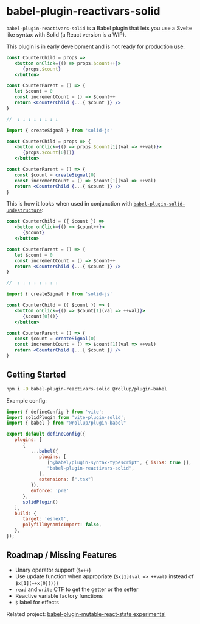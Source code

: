 # babel-plugin-reactivars-solid

`babel-plugin-reactivars-solid` is a Babel plugin that lets you use a Svelte like syntax with Solid (a React version is a WIP).

This plugin is in early development and is not ready for production use.


```jsx
const CounterChild = props =>
   <button onClick={() => props.$count++}>
      {props.$count}
   </button>

const CounterParent = () => {
   let $count = 0
   const incrementCount = () => $count++
   return <CounterChild {...{ $count }} />
}

//  ↓ ↓ ↓ ↓ ↓ ↓ ↓ ↓

import { createSignal } from 'solid-js'

const CounterChild = props => {
   <button onClick={() => props.$count[1](val => ++val)}>
      {props.$count[0]()}
   </button>

const CounterParent = () => {
   const $count = createSignal(0)
   const incrementCount = () => $count[1](val => ++val)
   return <CounterChild {...{ $count }} />
}
```

This is how it looks when used in conjunction with [`babel-plugin-solid-undestructure`](https://github.com/orenelbaum/babel-plugin-solid-undestructure):

```jsx
const CounterChild = ({ $count }) =>
   <button onClick={() => $count++}>
      {$count}
   </button>

const CounterParent = () => {
   let $count = 0
   const incrementCount = () => $count++
   return <CounterChild {...{ $count }} />
}

//  ↓ ↓ ↓ ↓ ↓ ↓ ↓ ↓

import { createSignal } from 'solid-js'

const CounterChild = ({ $count }) => {
   <button onClick={() => $count[1](val => ++val)}>
      {$count[0]()}
   </button>

const CounterParent = () => {
   const $count = createSignal(0)
   const incrementCount = () => $count[1](val => ++val)
   return <CounterChild {...{ $count }} />
}
```


## Getting Started

```sh
npm i -D babel-plugin-reactivars-solid @rollup/plugin-babel
```

Example config:
```js
import { defineConfig } from 'vite';
import solidPlugin from 'vite-plugin-solid';
import { babel } from "@rollup/plugin-babel"

export default defineConfig({
   plugins: [
      {
         ...babel({
            plugins: [
               ["@babel/plugin-syntax-typescript", { isTSX: true }],
               "babel-plugin-reactivars-solid",
            ],
            extensions: [".tsx"]
         }),
         enforce: 'pre'
      },
      solidPlugin()
   ],
   build: {
      target: 'esnext',
      polyfillDynamicImport: false,
   },
});
```


## Roadmap / Missing Features
- Unary operator support (`$x++`)
- Use update function when appropriate (`$x[1](val => ++val)` instead of `$x[1](++x[0]())`)
- `read` and `write` CTF to get the getter or the setter
- Reactive variable factory functions
- `$` label for effects


Related project: [babel-plugin-mutable-react-state experimental](https://github.com/barelyhuman/mute)
